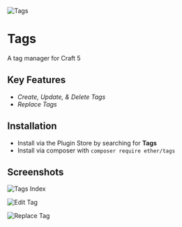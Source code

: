![Tags](./resources/tags-banner.png)

# Tags

A tag manager for Craft 5

## Key Features

-   _Create, Update, & Delete Tags_
-   _Replace Tags_

## Installation

-   Install via the Plugin Store by searching for **Tags**
-   Install via composer with `composer require ether/tags`

## Screenshots

![Tags Index](./resources/index.png)

![Edit Tag](./resources/edit.png)

![Replace Tag](./resources/replace.png)
